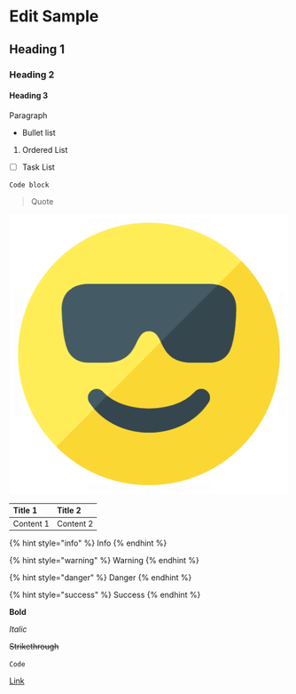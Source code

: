 # Edit Sample

## Heading 1

### Heading 2

#### Heading 3

Paragraph

* Bullet list

1. Ordered List

* [ ] Task List

```text
Code block
```

> Quote

![Image Caption](../.gitbook/assets/emoticon_cool.png)

| Title 1 | Title 2 |
| :--- | :--- |
| Content 1 | Content 2 |

{% hint style="info" %}
Info
{% endhint %}

{% hint style="warning" %}
Warning
{% endhint %}

{% hint style="danger" %}
Danger
{% endhint %}

{% hint style="success" %}
Success
{% endhint %}

**Bold**

_Italic_

~~Strikethrough~~

`Code`

[Link](../java/java-faq.md#can-i-use-bungeecord-with-my-server)

